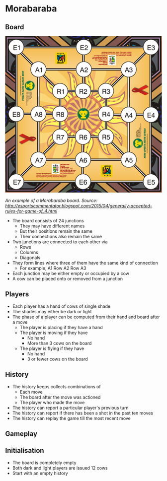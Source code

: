 # Morabaraba

## Board

![Board](Board.png)

*An example of a Morabaraba board.
Source: http://esportscommentator.blogspot.com/2015/04/generally-accepted-rules-for-game-of_4.html*

* The board consists of 24 junctions
    * They may have different names
    * But their positions remain the same
    * Their connections also remain the same
* Two junctions are connected to each other via
    * Rows
    * Columns
    * Diagonals
* They form lines where three of them have the same kind of connection
    * For example, A1 Row A2 Row A3
* Each junction may be either empty or occupied by a cow
* A cow can be placed onto or removed from a junction

## Players

* Each player has a hand of cows of single shade
* The shades may either be dark or light
* The phase of a player can be computed from their hand and board
    after a move
    * The player is placing if they have a hand
    * The player is moving if they have
        * No hand
        * More than 3 cows on the board
    * The player is flying if they have
        * No hand
        * 3 or fewer cows on the board

## History

* The history keeps collects combinations of
    * Each move
    * The board after the move was actioned
    * The player who made the move
* The history can report a particular player's previous turn
* The history can report if there has been a shot in the past ten moves
* The history can replay the game till the most recent move

## Gameplay

## Initialisation

* The board is completely empty
* Both dark and light players are issued 12 cows
* Start with an empty history


